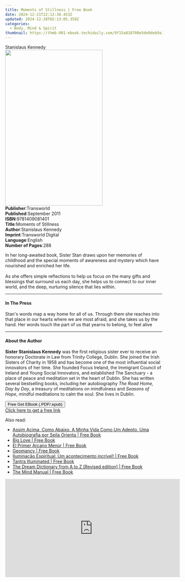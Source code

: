 ```yaml
---
title: Moments of Stillness | Free Book
date: 2024-12-21T22:12:38.453Z
updated: 2024-12-28T02:13:05.359Z
categories:
  - Body, Mind & Spirit
thumbnail: https://thmb-001-ebook.techidaily.com/9f15a818700e5de8deb9a134d7edd080c31eb32632f4fb40dce626b41d24c2ae.jpg
---
```

<main id="book-container">
  <div class="flex flex-col">
    <div class="book-brief flex-1 py-6 px-4 sm:p-6 md:py-10 md:px-8">
      <!-- brief-->
      <div class="book-brief-main">Stanislaus Kennedy</div>
    </div>
    <div
      class="book-meta-info flex-1 grid gap-4 col-start-1 col-end-3 row-start-1 sm:mb-6 sm:grid-cols-4 lg:gap-6 lg:col-start-2 lg:row-end-6 lg:row-span-6 lg:mb-0"
    >
      <div
        class="book-meta-info-left place-content-center mt-4 p-4 text-sm leading-6 col-start-2 col-span-2 dark:text-slate-400"
      >
        <img
          class="w-full h-500 object-cover rounded-lg sm:h-255 sm:col-span-2 lg:col-span-full"
          src="https://img-001-ebook.techidaily.com/adf64eb8faa0d4f5e7ff67f42995dc9c80eee0f5d5aea252aece82c07c7ac00d.jpg"
          alt=""
          width="312"
          height="500"
        />
      </div>
      <div
        class="book-meta-info-right mt-2 col-start-1 row-start-2 col-span-3 self-center"
      >
        <!-- meta data  -->
        <div class="flex flex-col px-4 md:px-8">
          <div class="flex-1">
            <strong>Publisher</strong>:<span class="px-2">Transworld</span>
          </div>
          <div class="flex-1">
            <strong>Published</strong>:<span class="px-2">September 2011</span>
          </div>
          <div class="flex-1">
            <strong>ISBN</strong>:<span class="px-2">9781409081401</span>
          </div>
          <div class="flex-1">
            <strong>Title</strong>:<span class="px-2"
              >Moments of Stillness</span
            >
          </div>
          <div class="flex-1">
            <strong>Author</strong>:<span class="px-2">Stanislaus Kennedy</span>
          </div>
          <div class="flex-1">
            <strong>Imprint</strong>:<span class="px-2"
              >Transworld Digital</span
            >
          </div>
          <div class="flex-1">
            <strong>Language</strong>:<span class="px-2">English</span>
          </div>
          <div class="flex-1">
            <strong>Number of Pages</strong>:<span class="px-2">288</span>
          </div>
        </div>
      </div>
    </div>
    <div class="book-description flex-1 py-6 px-4 sm:p-6 md:py-10 md:px-8">
      <div class="book-description-main">
        <div accordion-content="" id="description">
          <p>
            In her long-awaited book, Sister Stan draws upon her memories of
            childhood and the special moments of awareness and mystery which
            have nourished and enriched her life. <br /><br />As she offers
            simple reflections to help us focus on the many gifts and blessings
            that surround us each day, she helps us to connect to our inner
            world, and the deep, nurturing silence that lies within.
          </p>
        </div>
      </div>
    </div>
    <div class="book-excerpts flex-1 py-6 px-4 sm:p-6 md:py-10 md:px-8">
      <!-- excerpts-->
      <div class="book-excerpts-main">
        <hr />
        <h4 class="placeholder placeholder-heading">
          <span>In The Press</span>
        </h4>
        <p>
          Stan's words map a way home for all of us. Through them she reaches
          into that place in our hearts where we are most afraid, and she takes
          us by the hand. Her words touch the part of us that yearns to belong,
          to feel alive
        </p>
      </div>
    </div>
    <div class="book-about-author flex-1 py-6 px-4 sm:p-6 md:py-10 md:px-8">
      <!-- about author-->
      <div class="book-main-author-main">
        <hr />
        <h4 class="placeholder placeholder-heading">
          <span>About the Author</span>
        </h4>
        <p>
          <b>Sister Stanislaus Kennedy</b> was the first religious sister ever
          to receive an honorary Doctorate in Law from Trinity College, Dublin.
          She joined the Irish Sisters of Charity in 1958 and has become one of
          the most influential social innovators of her time. She founded Focus
          Ireland, the Immigrant Council of Ireland and Young Social Innovators,
          and established The Sanctuary - a place of peace and meditation set in
          the heart of Dublin. She has written several bestselling books,
          including her autobiography <i>The Road Home, </i><i>Day by Day</i>, a
          treasury of meditations on mindfulness and <i>Seasons of Hope</i>,
          mindful meditations to calm the soul. She lives in Dublin.
        </p>
      </div>
    </div>
    <div class="book-free-get flex-1 py-6 px-4 sm:p-6 md:py-10 md:px-8">
      <button
        id="btn-free-get"
        class="bg-blue-500 hover:bg-blue-700 text-white font-bold py-2 px-4 rounded"
      >
        Free Get EBook (.PDF/.epub)
      </button>
      <div id="countdown-display" class="px-2 text-lg mt-2"></div>
      <a
        id="free-link"
        class="hidden bg-blue-500 hover:bg-blue-700 text-white font-bold py-2 px-4 rounded"
        href="https://www.ebooks.com/en-us/book/741092/moments-of-stillness/stanislaus-kennedy/"
        target="_blank"
        >Click here to get a free link</a
      >
    </div>
    <script>
      let countdownTime = 0;
      let countdownInterval = null;
      document
        .getElementById('btn-free-get')
        .addEventListener('click', startCountdown);
      function startCountdown() {
        countdownTime = new Date().getTime() + 60000 * 3;
        countdownInterval = setInterval(updateCountdown, 1000);
        document.getElementById('btn-free-get').disabled = true;
        document
          .getElementById('btn-free-get')
          .classList.add('bg-gray-500', 'cursor-not-allowed');
      }
      function updateCountdown() {
        let currentTime = new Date().getTime();
        let timeLeft = countdownTime - currentTime;
        let secondsLeft = Math.floor(timeLeft / 1000);
        document.getElementById('countdown-display').innerHTML =
          `Remaining time: ${secondsLeft} seconds.`;
        if (secondsLeft <= 0) {
          clearInterval(countdownInterval);
          document.getElementById('btn-free-get').classList.add('hidden');
          document.getElementById('free-link').classList.remove('hidden');
          document.getElementById('countdown-display').innerHTML = '';
        }
      }
    </script>
  </div>
</main>

<ins class="adsbygoogle"
      style="display:block"
      data-ad-client="ca-pub-7571918770474297"
      data-ad-slot="8358498916"
      data-ad-format="auto"
      data-full-width-responsive="true"></ins>
    

<span class="atpl-alsoreadstyle">Also read:</span>
<div><ul>
<li><a href="https://novels-ebooks.techidaily.com/95827921-9781547508471-assim-acima-como-abaixo-a-minha-vida-como-um-adepto-uma-autobiografia-por-seila-orienta/"><u>Assim Acima, Como Abaixo. A Minha Vida Como Um Adepto. Uma Autobiografia por Seila Orienta | Free Book</u></a></li>
<li><a href="https://novels-ebooks.techidaily.com/95828505-9781608684946-big-love/"><u>Big Love | Free Book</u></a></li>
<li><a href="https://novels-ebooks.techidaily.com/95828176-9781547507542-el-primer-arcano-menor/"><u>El Primer Arcano Menor | Free Book</u></a></li>
<li><a href="https://novels-ebooks.techidaily.com/95824000-9780892546671-geomancy/"><u>Geomancy | Free Book</u></a></li>
<li><a href="https://novels-ebooks.techidaily.com/95819406-9781507178720-iluminacao-espiritual-um-acontecimento-incrivel/"><u>Iluminação Espiritual: Um acontecimento incrível! | Free Book</u></a></li>
<li><a href="https://novels-ebooks.techidaily.com/95820248-9780989761369-tantra-illuminated/"><u>Tantra Illuminated | Free Book</u></a></li>
<li><a href="https://novels-ebooks.techidaily.com/95825155-9780007484096-the-dream-dictionary-from-a-to-z-revised-edition/"><u>The Dream Dictionary from A to Z [Revised edition] | Free Book</u></a></li>
<li><a href="https://novels-ebooks.techidaily.com/95820094-9780600635369-the-mind-manual/"><u>The Mind Manual | Free Book</u></a></li>
</ul></div>

<!-- affiliate ads begin -->
<iframe width="560" height="315" src="https://www.youtube.com/embed/_SbYznUy_zY?si=ThBkP934r3mizi48" title="YouTube video player" frameborder="0" allow="accelerometer; autoplay; clipboard-write; encrypted-media; gyroscope; picture-in-picture; web-share" referrerpolicy="strict-origin-when-cross-origin" allowfullscreen></iframe>
<!-- affiliate ads end -->

